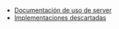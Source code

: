 
* [Documentación de uso de server](docs/developers.md)
* [Implementaciones descartadas](docs/discarded-implementation.md)






